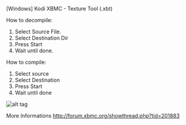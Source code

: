  [Windows] Kodi XBMC - Texture Tool (.xbt)

How to decompile:

1. Select Source File.
2. Select Destination Dir
3. Press Start
4. Wait until done.

How to compile:

1. Select source
2. Select Destination
3. Press Start
4. Wait until done

![alt tag](http://www11.pic-upload.de/30.01.15/hnw22psrejko.png)

More Informations
http://forum.xbmc.org/showthread.php?tid=201883
